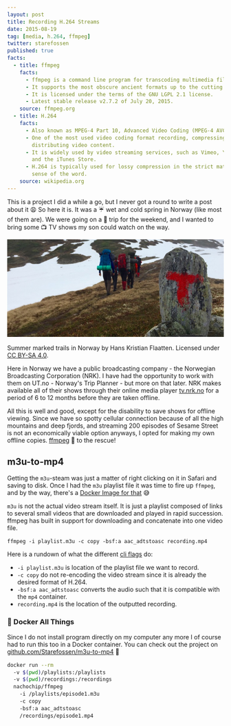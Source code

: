 ```yaml
---
layout: post
title: Recording H.264 Streams
date: 2015-08-19
tag: [media, h.264, ffmpeg]
twitter: starefossen
published: true
facts:
  - title: ffmpeg
    facts:
      - ffmpeg is a command line program for transcoding multimedia files.
      - It supports the most obscure ancient formats up to the cutting edge.
      - It is licensed under the terms of the GNU LGPL 2.1 license.
      - Latest stable release v2.7.2 of July 20, 2015.
    source: ffmpeg.org
  - title: H.264
    facts:
      - Also known as MPEG-4 Part 10, Advanced Video Coding (MPEG-4 AVC).
      - One of the most used video coding format recording, compressing, and
        distributing video content.
      - It is widely used by video streaming services, such as Vimeo, YouTube,
        and the iTunes Store.
      - H.264 is typically used for lossy compression in the strict mathematical
        sense of the word.
    source: wikipedia.org
---
```


This is a project I did a while a go, but I never got a round to write a post
about it 😩  So here it is.  It was a ☔️ wet and cold spring in Norway (like most
of them are).  We were going on a 🚙 trip for the weekend, and I wanted to bring
some 📺 TV shows my son could watch on the way.

![Summer marked trails in Norway](/uploads/2015/08/24/trail.jpg)

Summer marked trails in Norway by Hans Kristian Flaatten.  Licensed under [CC
BY-SA 4.0](https://creativecommons.org/licenses/by-sa/4.0/).

<!--more-->

Here in Norway we have a public broadcasting company - the Norwegian
Broadcasting Corporation (NRK). I have had the opportunity to work with them on
UT.no - Norway's Trip Planner - but more on that later.  NRK makes available all
of their shows through their online media player [tv.nrk.no](https://tv.nrk.no)
for a period of 6 to 12 months before they are taken offline.

All this is well and good, except for the disability to save shows for offline
viewing.  Since we have so spotty cellular connection because of all the high
mountains and deep fjords, and streaming 200 episodes of Sesame Street is not an
economically viable option anyways, I opted for making my own offline copies.
[ffmpeg](http://ffmpeg.org) 🎥 to the rescue!

## m3u-to-mp4

Getting the `m3u`-steam was just a matter of right clicking on it in Safari and
saving to disk. Once I had the `m3u` playlist file it was time to fire up
`ffmpeg`, and by the way, there's a [Docker Image for
that](https://hub.docker.com/r/nachochip/ffmpeg/) 😅

`m3u` is not the actual video stream itself. It is just a playlist composed of
links to several small videos that are downloaded and played in rapid succession.
ffmpeg has built in support for downloading and concatenate into one video file.

```
ffmpeg -i playlist.m3u -c copy -bsf:a aac_adtstoasc recording.mp4
```

Here is a rundown of what the different [cli
flags](http://ffmpeg.org/ffmpeg.html) do:

* `-i playlist.m3u` is location of the playlist file we want to record.
* `-c copy` do not re-encoding the video stream since it is already the desired
  format of H.264.
* `-bsf:a aac_adtstoasc` converts the audio such that it is compatible with the
  `mp4` container.
* `recording.mp4` is the location of the outputted recording.


### 🐳 Docker All Things

Since I do not install program directly on my computer any more I of course had
to run this too in a Docker container. You can check out the project on
[github.com/Starefossen/m3u-to-mp4](https://github.com/Starefossen/m3u-to-mp4) 🚀

```bash
docker run --rm
  -v $(pwd)/playlists:/playlists
  -v $(pwd)/recordings:/recordings
  nachochip/ffmpeg
    -i /playlists/episode1.m3u
    -c copy
    -bsf:a aac_adtstoasc
    /recordings/episode1.mp4
```
